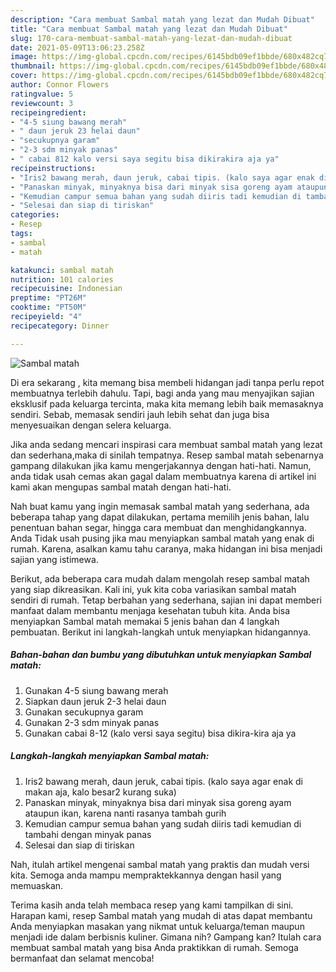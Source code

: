 ```yaml
---
description: "Cara membuat Sambal matah yang lezat dan Mudah Dibuat"
title: "Cara membuat Sambal matah yang lezat dan Mudah Dibuat"
slug: 170-cara-membuat-sambal-matah-yang-lezat-dan-mudah-dibuat
date: 2021-05-09T13:06:23.258Z
image: https://img-global.cpcdn.com/recipes/6145bdb09ef1bbde/680x482cq70/sambal-matah-foto-resep-utama.jpg
thumbnail: https://img-global.cpcdn.com/recipes/6145bdb09ef1bbde/680x482cq70/sambal-matah-foto-resep-utama.jpg
cover: https://img-global.cpcdn.com/recipes/6145bdb09ef1bbde/680x482cq70/sambal-matah-foto-resep-utama.jpg
author: Connor Flowers
ratingvalue: 5
reviewcount: 3
recipeingredient:
- "4-5 siung bawang merah"
- " daun jeruk 23 helai daun"
- "secukupnya garam"
- "2-3 sdm minyak panas"
- " cabai 812 kalo versi saya segitu bisa dikirakira aja ya"
recipeinstructions:
- "Iris2 bawang merah, daun jeruk, cabai tipis. (kalo saya agar enak di makan aja, kalo besar2 kurang suka)"
- "Panaskan minyak, minyaknya bisa dari minyak sisa goreng ayam ataupun ikan, karena nanti rasanya tambah gurih"
- "Kemudian campur semua bahan yang sudah diiris tadi kemudian di tambahi dengan minyak panas"
- "Selesai dan siap di tiriskan"
categories:
- Resep
tags:
- sambal
- matah

katakunci: sambal matah 
nutrition: 101 calories
recipecuisine: Indonesian
preptime: "PT26M"
cooktime: "PT50M"
recipeyield: "4"
recipecategory: Dinner

---
```



![Sambal matah](https://img-global.cpcdn.com/recipes/6145bdb09ef1bbde/680x482cq70/sambal-matah-foto-resep-utama.jpg)

Di era  sekarang , kita memang bisa membeli hidangan jadi tanpa perlu repot membuatnya terlebih dahulu. Tapi, bagi anda yang mau menyajikan sajian eksklusif pada keluarga tercinta, maka kita memang lebih baik memasaknya sendiri. Sebab, memasak sendiri jauh lebih sehat dan juga bisa menyesuaikan dengan selera keluarga.

Jika anda sedang mencari inspirasi cara membuat sambal matah yang lezat dan sederhana,maka di sinilah tempatnya. Resep sambal matah  sebenarnya gampang dilakukan jika kamu mengerjakannya dengan hati-hati. Namun, anda tidak usah cemas akan gagal dalam membuatnya 
karena di artikel ini kami akan mengupas sambal matah dengan hati-hati.  



Nah buat kamu yang ingin memasak sambal matah yang sederhana, ada beberapa tahap yang dapat dilakukan, pertama memilih jenis bahan, lalu penentuan bahan segar, hingga cara membuat dan menghidangkannya. Anda Tidak usah pusing jika mau menyiapkan sambal matah yang enak di rumah. Karena, asalkan kamu  tahu caranya, maka hidangan ini bisa menjadi sajian yang istimewa.

Berikut, ada beberapa cara mudah dalam mengolah resep sambal matah yang siap dikreasikan. Kali ini, yuk kita coba variasikan sambal matah sendiri di rumah. Tetap berbahan yang sederhana, sajian ini dapat memberi manfaat dalam membantu menjaga kesehatan tubuh kita. Anda bisa menyiapkan Sambal matah memakai 5 jenis bahan dan 4 langkah pembuatan. Berikut ini langkah-langkah untuk menyiapkan hidangannya.

<!--inarticleads1-->

##### Bahan-bahan dan bumbu yang dibutuhkan untuk menyiapkan Sambal matah:

1. Gunakan 4-5 siung bawang merah
1. Siapkan  daun jeruk 2-3 helai daun
1. Gunakan secukupnya garam
1. Gunakan 2-3 sdm minyak panas
1. Gunakan  cabai 8-12 (kalo versi saya segitu) bisa dikira-kira aja ya




<!--inarticleads2-->

##### Langkah-langkah menyiapkan Sambal matah:

1. Iris2 bawang merah, daun jeruk, cabai tipis. (kalo saya agar enak di makan aja, kalo besar2 kurang suka)
1. Panaskan minyak, minyaknya bisa dari minyak sisa goreng ayam ataupun ikan, karena nanti rasanya tambah gurih
1. Kemudian campur semua bahan yang sudah diiris tadi kemudian di tambahi dengan minyak panas
1. Selesai dan siap di tiriskan




Nah, itulah artikel mengenai  sambal matah  yang praktis dan mudah versi kita. Semoga anda mampu mempraktekkannya dengan hasil yang memuaskan. 

Terima kasih anda telah membaca resep yang kami tampilkan di sini. Harapan kami, resep  Sambal matah yang mudah di atas dapat membantu Anda menyiapkan masakan yang nikmat untuk keluarga/teman maupun menjadi ide dalam berbisnis kuliner. Gimana nih? Gampang kan? Itulah cara membuat sambal matah yang bisa Anda praktikkan di rumah. Semoga bermanfaat dan selamat mencoba!

